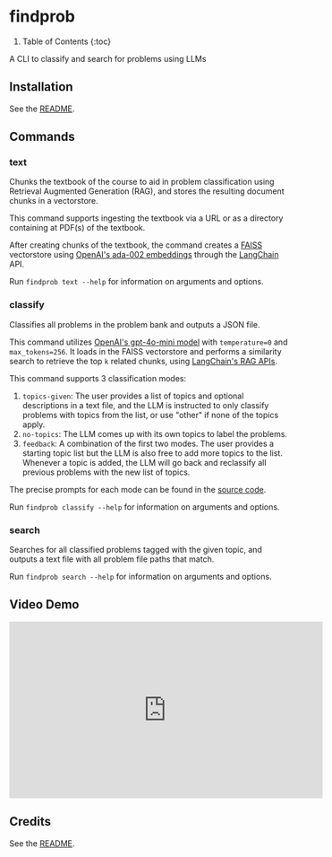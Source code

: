 # findprob

1. Table of Contents
{:toc}

A CLI to classify and search for problems using LLMs

## Installation

See the [README](https://github.com/phrdang/findprob/blob/main/README.md#installation).

## Commands

### text

Chunks the textbook of the course to aid in problem classification using Retrieval Augmented Generation (RAG), and stores the resulting document chunks in a vectorstore.

This command supports ingesting the textbook via a URL or as a directory containing at PDF(s) of the textbook.

After creating chunks of the textbook, the command creates a [FAISS](https://engineering.fb.com/2017/03/29/data-infrastructure/faiss-a-library-for-efficient-similarity-search/) vectorstore using [OpenAI's ada-002 embeddings](https://platform.openai.com/docs/guides/embeddings) through the [LangChain](https://python.langchain.com/docs/integrations/vectorstores/faiss/) API.

Run `findprob text --help` for information on arguments and options.

### classify

Classifies all problems in the problem bank and outputs a JSON file.

This command utilizes [OpenAI's gpt-4o-mini model](https://platform.openai.com/docs/models#gpt-4o-mini) with `temperature=0` and `max_tokens=256`. It loads in the FAISS vectorstore and performs a similarity search to retrieve the top `k` related chunks, using [LangChain's RAG APIs](https://python.langchain.com/docs/tutorials/rag/).

This command supports 3 classification modes:

1. `topics-given`: The user provides a list of topics and optional descriptions in a text file, and the LLM is instructed to only classify problems with topics from the list, or use "other" if none of the topics apply.
2. `no-topics`: The LLM comes up with its own topics to label the problems.
3. `feedback`: A combination of the first two modes. The user provides a starting topic list but the LLM is also free to add more topics to the list. Whenever a topic is added, the LLM will go back and reclassify all previous problems with the new list of topics.

The precise prompts for each mode can be found in the [source code](https://github.com/phrdang/findprob/blob/main/src/findprob/classify_helpers.py#L14-L85).

Run `findprob classify --help` for information on arguments and options.

### search

Searches for all classified problems tagged with the given topic, and outputs a text file with all problem file paths that match.

Run `findprob search --help` for information on arguments and options.

## Video Demo

<iframe width="560" height="315" src="https://www.youtube-nocookie.com/embed/uJsmFHBRneI?si=RQyhHptuzp98K7pn" title="YouTube video player" frameborder="0" allow="accelerometer; autoplay; clipboard-write; encrypted-media; gyroscope; picture-in-picture; web-share" referrerpolicy="strict-origin-when-cross-origin" allowfullscreen></iframe>

## Credits

See the [README](https://github.com/phrdang/findprob/blob/main/README.md#credits).
